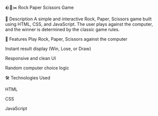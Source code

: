 🪨📄✂️ Rock Paper Scissors Game

📝 Description
A simple and interactive Rock, Paper, Scissors game built using HTML, CSS, and JavaScript. The user plays against the computer, and the winner is determined by the classic game rules.

🚀 Features
Play Rock, Paper, Scissors against the computer

Instant result display (Win, Lose, or Draw)

Responsive and clean UI

Random computer choice logic

🛠️ Technologies Used

HTML

CSS

JavaScript
